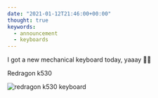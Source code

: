 ```yaml
---
date: "2021-01-12T21:46:00+00:00"
thought: true
keywords:
  - announcement
  - keyboards
---
```


I got a new mechanical keyboard today, yaaay 🎊🎊

Redragon k530

![](mech.jpg "redragon k530 keyboard")

